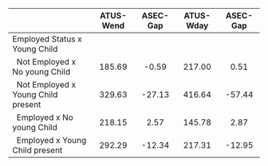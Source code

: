 
|                      |    ATUS-Wend |     ASEC-Gap |    ATUS-Wday |     ASEC-Gap |
| -------------------- | :----------: | :----------: | :----------: | :----------: |
| Employed Status x Young Child |              |              |              |              |
| &nbsp;&nbsp;Not Employed x No young Child |       185.69 |        -0.59 |       217.00 |         0.51 |
| &nbsp;&nbsp;Not Employed x Young Child present |       329.63 |       -27.13 |       416.64 |       -57.44 |
| &nbsp;&nbsp;Employed x No young Child |       218.15 |         2.57 |       145.78 |         2.87 |
| &nbsp;&nbsp;Employed x Young Child present |       292.29 |       -12.34 |       217.31 |       -12.95 |

